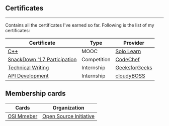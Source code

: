## Certificates
------------------

Contains all the certificates I've earned so far. Following is the list of my certificates:


Certificate | Type | Provider
--- | --- | ---
[C++](https://github.com/palash25/Certificates/blob/master/miscallaneous/SoloLearnC%2B%2B.jpg) | MOOC | [Solo Learn](https://www.sololearn.com/)
[SnackDown '17 Participation](https://github.com/palash25/Certificates/blob/master/miscallaneous/SnackDown%2017.pdf) | Competition | [CodeChef](http://codechef.com/)
[Technical Writing](https://github.com/palash25/Certificates/blob/master/internships/GFG-Internship-Certificate.jpg) | Internship | [GeeksforGeeks](http://geeksforgeeks.org/)
[API Development](https://github.com/palash25/Certificates/blob/master/internships/20180305_cBX83_Palash%20Nigam.pdf) | Internship | [cloudyBOSS](http://cloudyboss.eu/)

## Membership cards

Cards | Organization
--- | ---
[OSI Mmeber](https://github.com/palash25/Certificates/blob/master/membership-cards/51176MembershipCard.pdf) | [Open Source Initiative](https://opensource.org/)
